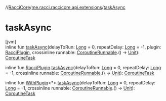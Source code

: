 //[RacciCore](../../index.md)/[me.racci.raccicore.api.extensions](index.md)/[taskAsync](task-async.md)

# taskAsync

[jvm]\
inline fun [taskAsync](task-async.md)(delayToRun: [Long](https://kotlinlang.org/api/latest/jvm/stdlib/kotlin/-long/index.html) = 0, repeatDelay: [Long](https://kotlinlang.org/api/latest/jvm/stdlib/kotlin/-long/index.html) = -1,
plugin: [RacciPlugin](../me.racci.raccicore.api.plugin/-racci-plugin/index.md), crossinline runnable: [CoroutineRunnable](../me.racci.raccicore.api.scheduler/-coroutine-runnable/index.md).()
-&gt; [Unit](https://kotlinlang.org/api/latest/jvm/stdlib/kotlin/-unit/index.html)): [CoroutineTask](../me.racci.raccicore.api.scheduler/-coroutine-task/index.md)

inline fun [RacciPlugin](../me.racci.raccicore.api.plugin/-racci-plugin/index.md).[taskAsync](task-async.md)(delayToRun: [Long](https://kotlinlang.org/api/latest/jvm/stdlib/kotlin/-long/index.html) = 0,
repeatDelay: [Long](https://kotlinlang.org/api/latest/jvm/stdlib/kotlin/-long/index.html) = -1, crossinline runnable: [CoroutineRunnable](../me.racci.raccicore.api.scheduler/-coroutine-runnable/index.md).()
-&gt; [Unit](https://kotlinlang.org/api/latest/jvm/stdlib/kotlin/-unit/index.html)): [CoroutineTask](../me.racci.raccicore.api.scheduler/-coroutine-task/index.md)

inline fun [WithPlugin](-with-plugin/index.md)&lt;*&gt;.[taskAsync](task-async.md)(delayToRun: [Long](https://kotlinlang.org/api/latest/jvm/stdlib/kotlin/-long/index.html) = 0, repeatDelay: [Long](https://kotlinlang.org/api/latest/jvm/stdlib/kotlin/-long/index.html) = -1,
crossinline runnable: [CoroutineRunnable](../me.racci.raccicore.api.scheduler/-coroutine-runnable/index.md).() -&gt; [Unit](https://kotlinlang.org/api/latest/jvm/stdlib/kotlin/-unit/index.html)): [CoroutineTask](../me.racci.raccicore.api.scheduler/-coroutine-task/index.md)
